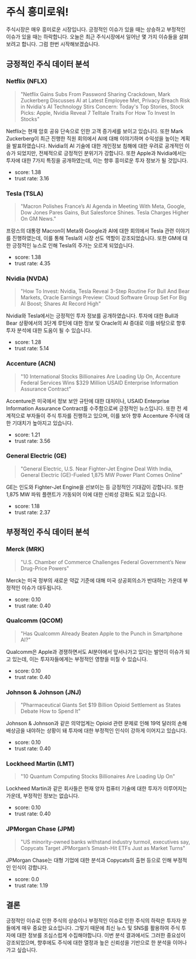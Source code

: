 # 주식 흥미로워!  
주식시장은 매우 흥미로운 시장입니다. 긍정적인 이슈가 있을 때는 상승하고 부정적인 이슈가 있을 때는 하락합니다. 오늘은 최근 주식시장에서 일어난 몇 가지 이슈들을 살펴보려고 합니다. 그럼 한번 시작해보겠습니다.

## 긍정적인 주식 데이터 분석
### Netflix (NFLX)
> "Netflix Gains Subs From Password Sharing Crackdown, Mark Zuckerberg Discusses AI at Latest Employee Met, Privacy Breach Risk in Nvidia's AI Technology Stirs Concern: Today's Top Stories, Stock Picks: Apple, Nvidia Reveal 7 Telltale Traits For How To Invest In Stocks"

Netflix는 현재 암호 공유 단속으로 인한 고객 증가세를 보이고 있습니다. 또한 Mark Zuckerberg이 최근 진행한 직원 회의에서 AI에 대해 이야기하며 수익성을 높이는 계획을 발표하였습니다. Nvidia의 AI 기술에 대한 개인정보 침해에 대한 우려로 공개적인 이슈가 되었지만, 전체적으로 긍정적인 분위기가 강합니다. 또한 Apple과 Nvidia에서는 투자에 대한 7가지 특징을 공개하였는데, 이는 향후 흥미로운 투자 정보가 될 것입니다.
- score: 1.38
- trust rate: 3.16

### Tesla (TSLA)
> "Macron Polishes France’s AI Agenda in Meeting With Meta, Google, Dow Jones Pares Gains, But Salesforce Shines. Tesla Charges Higher On GM News."

프랑스의 대통령 Macron이 Meta와 Google과 AI에 대한 회의에서 Tesla 관련 이야기를 진행하였는데, 이를 통해 Tesla의 시장 선도 역할이 강조되었습니다. 또한 GM에 대한 긍정적인 뉴스로 인해 Tesla의 주가는 오르게 되었습니다.
- score: 1.38
- trust rate: 4.35

### Nvidia (NVDA)
> "How To Invest: Nvidia, Tesla Reveal 3-Step Routine For Bull And Bear Markets, Oracle Earnings Preview: Cloud Software Group Set For Big AI Boost; Shares At Record High"

Nvidia와 Tesla에서는 긍정적인 투자 정보를 공개하였습니다. 투자에 대한 Bull과 Bear 상황에서의 3단계 루틴에 대한 정보 및 Oracle의 AI 증대로 이를 바탕으로 향후 투자 분석에 대한 도움이 될 수 있습니다.
- score: 1.28
- trust rate: 5.14

### Accenture (ACN)
> "10 International Stocks Billionaires Are Loading Up On, Accenture Federal Services Wins $329 Million USAID Enterprise Information Assurance Contract"

Accenture은 미국에서 정보 보안 규탄에 대한 대처이나, USAID Enterprise Information Assurance Contract를 수주함으로써 긍정적인 뉴스입니다. 또한 전 세계적으로 부자들이 주식 투자를 진행하고 있으며, 이를 보아 향후 Accenture 주식에 대한 기대치가 높아지고 있습니다.
- score: 1.21
- trust rate: 3.56

### General Electric (GE)
> "General Electric, U.S. Near Fighter-Jet Engine Deal With India, General Electric (GE)-Fueled 1,875 MW Power Plant Comes Online"

GE는 인도와 Fighter-Jet Engine을 선보이는 등 긍정적인 기대감이 강합니다. 또한 1,875 MW 파워 플랜트가 가동되어 이에 대한 신뢰성 강화도 되고 있습니다.
- score: 1.18
- trust rate: 2.37

## 부정적인 주식 데이터 분석
### Merck (MRK)
> "U.S. Chamber of Commerce Challenges Federal Government’s New Drug-Price Powers"

Merck는 미국 정부의 새로운 약값 기준에 대해 미국 상공회의소가 반대하는 가운데 부정적인 이슈가 대두됩니다.
- score: 0.10
- trust rate: 0.40

### Qualcomm (QCOM)
> "Has Qualcomm Already Beaten Apple to the Punch in Smartphone AI?"

Qualcomm은 Apple과 경쟁하면서도 AI분야에서 앞서나가고 있다는 발언이 이슈가 되고 있는데, 이는 투자자들에게는 부정적인 영향을 미칠 수 있습니다.
- score: 0.10
- trust rate: 0.40

### Johnson & Johnson (JNJ)
> "Pharmaceutical Giants Set $19 Billion Opioid Settlement as States Debate How to Spend It"

Johnson & Johnson과 같은 의약업계는 Opioid 관련 문제로 인해 19억 달러의 손해배상금을 내야하는 상황이 돼 투자에 대한 부정적인 인식이 강하게 이어지고 있습니다.
- score: 0.10
- trust rate: 0.40

### Lockheed Martin (LMT)
> "10 Quantum Computing Stocks Billionaires Are Loading Up On"

Lockheed Martin과 같은 회사들은 현재 양자 컴퓨터 기술에 대한 투자가 이루어지는 가운데, 부정적인 정보는 없습니다.
- score: 0.10
- trust rate: 0.40

### JPMorgan Chase (JPM)
> "US minority-owned banks withstand industry turmoil, executives say, Copycats Target JPMorgan’s Smash-Hit ETFs Just as Market Turns"

JPMorgan Chase는 대형 기업에 대한 분석과 Copycats의 출현 등으로 인해 부정적인 인식이 강합니다.
- score: 0.0
- trust rate: 1.19

## 결론
긍정적인 이슈로 인한 주식의 상승이나 부정적인 이슈로 인한 주식의 하락은 투자자 분들에게 매우 중요한 요소입니다. 그렇기 때문에 최신 뉴스 및 SNS를 활용하여 주식 투자에 대한 정보를 조심스럽게 수집해야합니다. 이번 분석 결과에서도 그러한 중요성이 강조되었으며, 향후에도 주식에 대한 열정과 높은 신뢰성을 기반으로 한 분석을 이어나가고 싶습니다.
